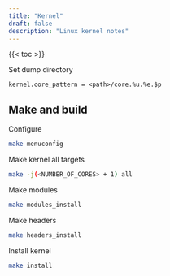 ```yaml
---
title: "Kernel"
draft: false
description: "Linux kernel notes"
---
```


{{< toc >}}

Set dump directory

```text
kernel.core_pattern = <path>/core.%u.%e.$p
```

## Make and build

Configure

```bash
make menuconfig
```

Make kernel all targets

```bash
make -j(<NUMBER_OF_CORES> + 1) all
```

Make modules

```bash
make modules_install
```

Make headers

```bash
make headers_install
```

Install kernel

```bash
make install
```
